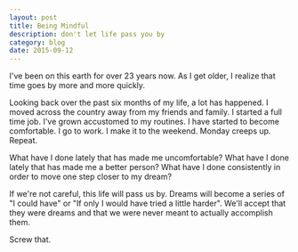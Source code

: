 ```yaml
---
layout: post
title: Being Mindful
description: don't let life pass you by
category: blog
date: 2015-09-12
---
```

I've been on this earth for over 23 years now. As I get older, I realize that time goes by more and more quickly. 

Looking back over the past six months of my life, a lot has happened. I moved across the country away from my friends and family. I started a full time job. I've grown accustomed to my routines. I have started to become comfortable. I go to work. I make it to the weekend. Monday creeps up. Repeat.

What have I done lately that has made me uncomfortable? What have I done lately that has made me a better person? What have I done consistently in order to move one step closer to my dream?

If we're not careful, this life will pass us by. Dreams will become a series of "I could have" or "If only I would have tried a little harder". We'll accept that they were dreams and that we were never meant to actually accomplish them.  

Screw that. 